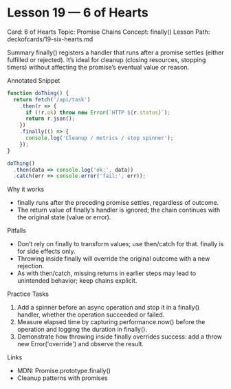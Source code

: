 # Lesson 19 — 6 of Hearts
Card: 6 of Hearts
Topic: Promise Chains
Concept: finally()
Lesson Path: deckofcards/19-six-hearts.md

Summary
finally() registers a handler that runs after a promise settles (either fulfilled or rejected). It’s ideal for cleanup (closing resources, stopping timers) without affecting the promise’s eventual value or reason.

Annotated Snippet
```js
function doThing() {
  return fetch('/api/task')
    .then(r => {
      if (!r.ok) throw new Error(`HTTP ${r.status}`);
      return r.json();
    })
    .finally(() => {
      console.log('Cleanup / metrics / stop spinner');
    });
}

doThing()
  .then(data => console.log('ok:', data))
  .catch(err => console.error('fail:', err));
```

Why it works
- finally runs after the preceding promise settles, regardless of outcome.
- The return value of finally’s handler is ignored; the chain continues with the original state (value or error).

Pitfalls
- Don’t rely on finally to transform values; use then/catch for that. finally is for side effects only.
- Throwing inside finally will override the original outcome with a new rejection.
- As with then/catch, missing returns in earlier steps may lead to unintended behavior; keep chains explicit.

Practice Tasks
1) Add a spinner before an async operation and stop it in a finally() handler, whether the operation succeeded or failed.
2) Measure elapsed time by capturing performance.now() before the operation and logging the duration in finally().
3) Demonstrate how throwing inside finally overrides success: add a throw new Error('override') and observe the result.

Links
- MDN: Promise.prototype.finally()
- Cleanup patterns with promises
